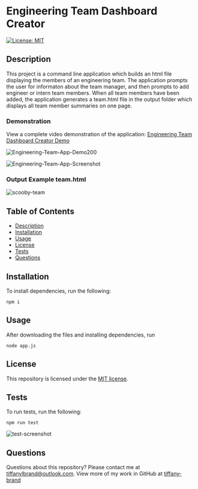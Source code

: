 # Engineering Team Dashboard Creator

[![License: MIT](https://img.shields.io/github/license/tiffany-brand/engineering-team-dashboard-creator?style=plastic)](./LICENSE)

## Description

This project is a command line application which builds an html file displaying the members of an engineering team. The application prompts the user for informaton about the team manager, and then prompts to add engineer or intern team members. When all team members have been added, the application generates a team.html file in the output folder which displays all team member summaries on one page.

### Demonstration

View a complete video demonstration of the application: [Engineering Team Dashboard Creator Demo](https://youtu.be/hcB0bCFOYgo)

![Engineering-Team-App-Demo200](https://user-images.githubusercontent.com/16748389/91603959-d7bc3700-e93b-11ea-81ff-1d0633e81101.gif)

![Engineering-Team-App-Screenshot](https://user-images.githubusercontent.com/16748389/91603970-dc80eb00-e93b-11ea-8b2b-fa650344613c.JPG)


### Output Example team.html

![scooby-team](https://user-images.githubusercontent.com/16748389/91646786-d31d7e80-ea20-11ea-8752-64883e13a16d.JPG)



## Table of Contents

* [Description](#description)
* [Installation](#installation)
* [Usage](#usage)
* [License](#license)
* [Tests](#tests)
* [Questions](#questions)

## Installation

To install dependencies, run the following:

`
npm i
`

## Usage

After downloading the files and installing dependencies, run 

`
node app.js
`

## License

This repository is licensed under the [MIT license](./LICENSE).


## Tests

To run tests, run the following:

`
npm run test
`

![test-screenshot](https://user-images.githubusercontent.com/16748389/91604724-2e764080-e93d-11ea-83a2-818b706056c0.JPG)


## Questions

Questions about this repository? Please contact me at [tiffanylbrand@outlook.com](mailto:tiffanylbrand@outlook.com). View more of my work in GitHub at [tiffany-brand](https://github.com/tiffany-brand) 


